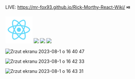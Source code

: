 LIVE: https://mr-fox93.github.io/Rick-Morthy-React-Wiki/  ⏯️
<div style={{display:"flex", flexWrap: "wrap", marginTop: "20px"}}><img height="85" src="https://raw.githubusercontent.com/github/explore/main/topics/react/react.png">
<img height="85"    src="https://miro.medium.com/v2/resize:fit:1400/1*elhu-42TzQEdsFjKDbQhhA.png">
<img height="85"  src="https://reactrouter.com/twitterimage.jpg"">
<img height="85" src="https://react.semantic-ui.com/logo.png"></div>


![Zrzut ekranu 2023-08-1 o 16 40 47](https://github.com/mr-fox93/Rick-Morthy-React-Wiki/assets/112568901/c5a815fa-b38a-49f1-8269-fef7ad101acc)


![Zrzut ekranu 2023-08-1 o 16 42 33](https://github.com/mr-fox93/Rick-Morthy-React-Wiki/assets/112568901/38301f03-4862-4f88-ad9c-03bc05511c08)


![Zrzut ekranu 2023-08-1 o 16 43 31](https://github.com/mr-fox93/Rick-Morthy-React-Wiki/assets/112568901/75a97507-e7b6-4968-bf86-5a28514b0980)
